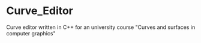 # Curve_Editor
Curve editor written in C++ for an university course "Curves and surfaces in computer graphics"
